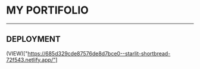 # MY PORTIFOLIO
---

## DEPLOYMENT

(VIEW)["https://685d329cde87576de8d7bce0--starlit-shortbread-72f543.netlify.app/"]
